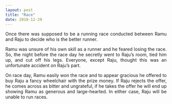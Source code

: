 ```yaml
---
layout: post
title: "Race"
date: 2018-12-29
---
```


<style>body {text-align: justify}</style>

Once there was supposed to be a running race conducted between Ramu and Raju to decide who is the better runner.

Ramu was unsure of his own skill as a runner and he feared losing the race. So, the night before the race day he secretly went to Raju’s room, tied him up, and cut off his legs. Everyone, except Raju, thought this was an unfortunate accident on Raju’s part.

On race day, Ramu easily won the race and to appear gracious he offered to buy Raju a fancy wheelchair with the prize money. If Raju rejects the offer, he comes across as bitter and ungrateful, if he takes the offer he will end up showing Ramu as generous and large-hearted. In either case, Raju will be unable to run races.
